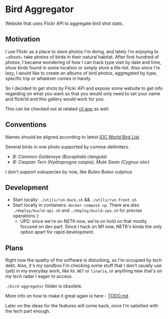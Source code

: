 # Bird Aggregator

Website that uses Flickr API to aggregate bird shot stats.

## Motivation

I use Flickr as a place to store photos I'm doing, and lately I'm enjoying to ~shoot~ take photos of birds in their natural habitat.
After first hundred of photos, I became wondering of how I can track type visit by date and time, show birds found in some location or simply store a life-list.
Also since I'm lazy, I would like to create an albums of bird photos, aggregated by type, specific trip or whatever comes in handy.

So I decided to get shots by Flickr API and expose some website to get info regarding on what you want so that you would only need to set your name and flickrId and this gallery would work for you.

This can be checked out at related [cli app](https://github.com/selfdeceited/bird-aggregator-cli) as well.

## Conventions

Names should be aligned according to latest [IOC World Bird List](http://www.worldbirdnames.org/).

Several birds in one photo supported by comma-delimiters.

- _B: Common Goldeneye (Bucephala clangula)_
- _B: Caspian Tern (Hydroprogne caspia), Mute Swan (Cygnus olor)_

I don't support subspecies by now, like  _Buteo Buteo vulpinus_

## Development

- Start locally: `./utils/run-back.sh` && `./utils/run-front.sh`
- Start locally in containers: `docker-compose up`. There are also `./deploy/build-api.sh` and `./deploy/build-spa.sh` for precise operations (:
    - UPD. since we're on NET6 now, we're on hold on that mostly focused on dev part. Since I hack on M1 now, NET6's kinda the only option apart for rapid development.


## Plans
Right now the quality of the soffware is disturbing, so I'm occupied by tech debt. Also, it's my sandbox.I'm checking some stuff that I don't usually use (yet) in my everyday work, like `RX.NET` or `linaria`, or anything new that's on my tech radar I eager to access.

`./bird-aggregator` folder is obsolete.

More info on how to make it great again is here - [TODO.md](./TODO.md)

Later on the ideas for the features will come back, once I'm satisfied with the tech part enough.